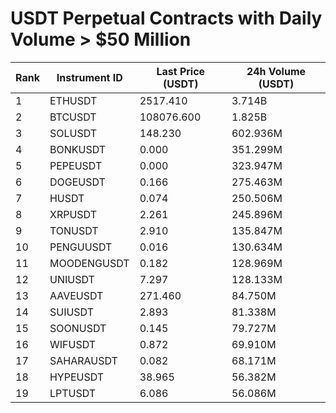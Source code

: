 # USDT Perpetual Contracts with Daily Volume > $50 Million

| Rank | Instrument ID | Last Price (USDT) | 24h Volume (USDT) |
|------|---------------|-------------------|-------------------|
| 1 | ETHUSDT | 2517.410 | 3.714B |
| 2 | BTCUSDT | 108076.600 | 1.825B |
| 3 | SOLUSDT | 148.230 | 602.936M |
| 4 | BONKUSDT | 0.000 | 351.299M |
| 5 | PEPEUSDT | 0.000 | 323.947M |
| 6 | DOGEUSDT | 0.166 | 275.463M |
| 7 | HUSDT | 0.074 | 250.506M |
| 8 | XRPUSDT | 2.261 | 245.896M |
| 9 | TONUSDT | 2.910 | 135.847M |
| 10 | PENGUUSDT | 0.016 | 130.634M |
| 11 | MOODENGUSDT | 0.182 | 128.969M |
| 12 | UNIUSDT | 7.297 | 128.133M |
| 13 | AAVEUSDT | 271.460 | 84.750M |
| 14 | SUIUSDT | 2.893 | 81.338M |
| 15 | SOONUSDT | 0.145 | 79.727M |
| 16 | WIFUSDT | 0.872 | 69.910M |
| 17 | SAHARAUSDT | 0.082 | 68.171M |
| 18 | HYPEUSDT | 38.965 | 56.382M |
| 19 | LPTUSDT | 6.086 | 56.086M |
